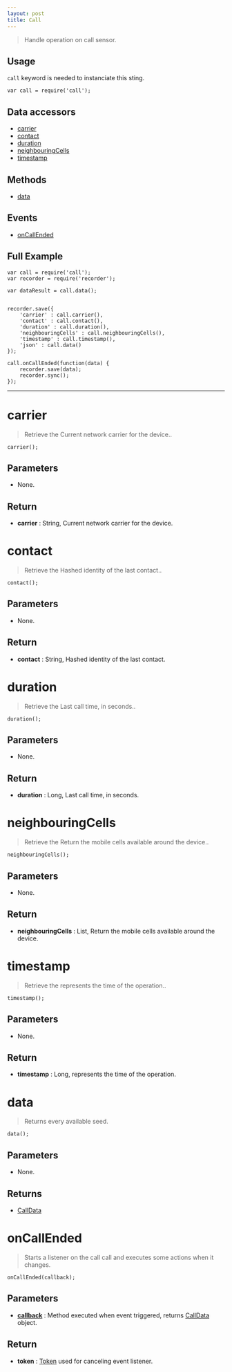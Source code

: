 ```yaml
---
layout: post
title: Call
---
```


> Handle operation on call sensor.

Usage
-----

`call` keyword is needed to instanciate this sting.

    var call = require('call');


Data accessors
--------------

- [carrier](#carrier)
- [contact](#contact)
- [duration](#duration)
- [neighbouringCells](#neighbouringcells)
- [timestamp](#timestamp)

Methods
-------

- [data](#data)

Events
------

- [onCallEnded](#oncallended)

Full Example
------------

    var call = require('call');
    var recorder = require('recorder');

    var dataResult = call.data();


    recorder.save({
        'carrier' : call.carrier(),
        'contact' : call.contact(),
        'duration' : call.duration(),
        'neighbouringCells' : call.neighbouringCells(),
        'timestamp' : call.timestamp(),
        'json' : call.data()
    });

    call.onCallEnded(function(data) {
        recorder.save(data);
        recorder.sync();
    });


---


carrier
=======

> Retrieve the Current network carrier for the device..

    carrier();

Parameters
----------

- None.

Return
------

- __carrier__ : String, Current network carrier for the device.

contact
=======

> Retrieve the Hashed identity of the last contact..

    contact();

Parameters
----------

- None.

Return
------

- __contact__ : String, Hashed identity of the last contact.

duration
========

> Retrieve the Last call time, in seconds..

    duration();

Parameters
----------

- None.

Return
------

- __duration__ : Long, Last call time, in seconds.

neighbouringCells
=================

> Retrieve the Return the mobile cells available around the device..

    neighbouringCells();

Parameters
----------

- None.

Return
------

- __neighbouringCells__ : List, Return the mobile cells available around the device.

timestamp
=========

> Retrieve the represents the time of the operation..

    timestamp();

Parameters
----------

- None.

Return
------

- __timestamp__ : Long, represents the time of the operation.




data
====

> Returns every available seed.

    data();

Parameters
----------

- None.
 
Returns
-------
- [CallData](callData.html)
 
onCallEnded
===========

> Starts a listener on the call call and executes some actions when it changes.

    onCallEnded(callback);

Parameters
----------

- __[callback](../../extra/callback)__ : Method executed when event triggered, returns [CallData](callData.html) object.

Return
------

- __token__ : [Token](../../extra/token) used for canceling event listener.
